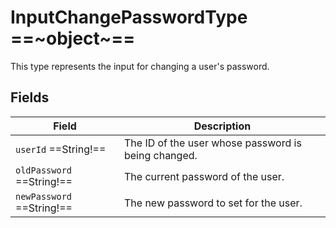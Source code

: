 # InputChangePasswordType ==~object~==

This type represents the input for changing a user's password.  

## Fields

| Field               | Description                                                            |
|---------------------|------------------------------------------------------------------------|
| `userId`  ==String!==           | The ID of the user whose password is being changed.        |
| `oldPassword`  ==String!==      | The current password of the user.                          |
| `newPassword`  ==String!==      | The new password to set for the user.                      |
